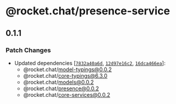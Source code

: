 # @rocket.chat/presence-service

## 0.1.1

### Patch Changes

- Updated dependencies [[`7832a40a6d`](https://github.com/RocketChat/Rocket.Chat/commit/7832a40a6da4b7555aee79261971ccca65da255c), [`12d97e16c2`](https://github.com/RocketChat/Rocket.Chat/commit/12d97e16c2e12639944d35a4c59c0edba1fb5d2f), [`16dca466ea`](https://github.com/RocketChat/Rocket.Chat/commit/16dca466ea5d79b5f9a5feb68bcb155767bff132)]:
  - @rocket.chat/model-typings@0.0.2
  - @rocket.chat/core-typings@6.3.0
  - @rocket.chat/models@0.0.2
  - @rocket.chat/presence@0.0.2
  - @rocket.chat/core-services@0.0.2
